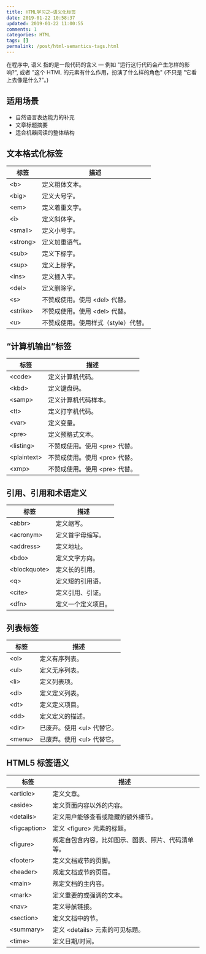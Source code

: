 ```yaml
---
title: HTML学习之—语义化标签
date: 2019-01-22 10:58:37
updated: 2019-01-22 11:00:55
comments: 1
categories: HTML
tags: []
permalink: /post/html-semantics-tags.html
---
```


在程序中, 语义 指的是一段代码的含义 — 例如 "运行这行代码会产生怎样的影响?", 或者 "这个 HTML 的元素有什么作用，扮演了什么样的角色" (不只是 "它看上去像是什么?"。)

<!--more-->

## 适用场景

- 自然语言表达能力的补充
- 文章标题摘要
- 适合机器阅读的整体结构

## 文本格式化标签

| 标签           | 描述                                |
| -------------- | ----------------------------------- |
| &lt;b&gt;      | 定义粗体文本。                      |
| &lt;big&gt;    | 定义大号字。                        |
| &lt;em&gt;     | 定义着重文字。                      |
| &lt;i&gt;      | 定义斜体字。                        |
| &lt;small&gt;  | 定义小号字。                        |
| &lt;strong&gt; | 定义加重语气。                      |
| &lt;sub&gt;    | 定义下标字。                        |
| &lt;sup&gt;    | 定义上标字。                        |
| &lt;ins&gt;    | 定义插入字。                        |
| &lt;del&gt;    | 定义删除字。                        |
| &lt;s&gt;      | 不赞成使用。使用 &lt;del&gt; 代替。 |
| &lt;strike&gt; | 不赞成使用。使用 &lt;del&gt; 代替。 |
| &lt;u&gt;      | 不赞成使用。使用样式（style）代替。 |

## “计算机输出”标签

| 标签              | 描述                                |
| ----------------- | ----------------------------------- |
| &lt;code&gt;      | 定义计算机代码。                    |
| &lt;kbd&gt;       | 定义键盘码。                        |
| &lt;samp&gt;      | 定义计算机代码样本。                |
| &lt;tt&gt;        | 定义打字机代码。                    |
| &lt;var&gt;       | 定义变量。                          |
| &lt;pre&gt;       | 定义预格式文本。                    |
| &lt;listing&gt;   | 不赞成使用。使用 &lt;pre&gt; 代替。 |
| &lt;plaintext&gt; | 不赞成使用。使用 &lt;pre&gt; 代替。 |
| &lt;xmp&gt;       | 不赞成使用。使用 &lt;pre&gt; 代替。 |

## 引用、引用和术语定义

| 标签               | 描述               |
| ------------------ | ------------------ |
| &lt;abbr&gt;       | 定义缩写。         |
| &lt;acronym&gt;    | 定义首字母缩写。   |
| &lt;address&gt;    | 定义地址。         |
| &lt;bdo&gt;        | 定义文字方向。     |
| &lt;blockquote&gt; | 定义长的引用。     |
| &lt;q&gt;          | 定义短的引用语。   |
| &lt;cite&gt;       | 定义引用、引证。   |
| &lt;dfn&gt;        | 定义一个定义项目。 |

## 列表标签

| 标签         | 描述                             |
| ------------ | -------------------------------- |
| &lt;ol&gt;   | 定义有序列表。                   |
| &lt;ul&gt;   | 定义无序列表。                   |
| &lt;li&gt;   | 定义列表项。                     |
| &lt;dl&gt;   | 定义定义列表。                   |
| &lt;dt&gt;   | 定义定义项目。                   |
| &lt;dd&gt;   | 定义定义的描述。                 |
| &lt;dir&gt;  | 已废弃。使用 &lt;ul&gt; 代替它。 |
| &lt;menu&gt; | 已废弃。使用 &lt;ul&gt; 代替它。 |

## HTML5 标签语义

| 标签               | 描述                                               |
| ------------------ | -------------------------------------------------- |
| &lt;article&gt;    | 定义文章。                                         |
| &lt;aside&gt;      | 定义页面内容以外的内容。                           |
| &lt;details&gt;    | 定义用户能够查看或隐藏的额外细节。                 |
| &lt;figcaption&gt; | 定义 &lt;figure&gt; 元素的标题。                   |
| &lt;figure&gt;     | 规定自包含内容，比如图示、图表、照片、代码清单等。 |
| &lt;footer&gt;     | 定义文档或节的页脚。                               |
| &lt;header&gt;     | 规定文档或节的页眉。                               |
| &lt;main&gt;       | 规定文档的主内容。                                 |
| &lt;mark&gt;       | 定义重要的或强调的文本。                           |
| &lt;nav&gt;        | 定义导航链接。                                     |
| &lt;section&gt;    | 定义文档中的节。                                   |
| &lt;summary&gt;    | 定义 &lt;details&gt; 元素的可见标题。              |
| &lt;time&gt;       | 定义日期/时间。                                    |
